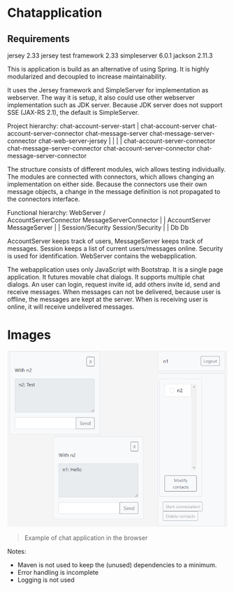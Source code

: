 Chatapplication
===============

## Requirements
jersey 2.33
jersey test framework 2.33
simpleserver 6.0.1
jackson 2.11.3


This is application is build as an alternative of using Spring. It is highly modularized and decoupled to increase maintainability.

It uses the Jersey framework and SimpleServer for implementation as webserver.
The way it is setup, it also could use other webserver implementation such as JDK server.
Because JDK server does not support SSE (JAX-RS 2.1), the default is SimpleServer.

Project hierarchy:
    chat-account-server-start
          |
    chat-account-server chat-account-server-connector chat-message-server chat-message-server-connector      chat-web-server-jersey
          |                                                       |                                                 |                |
    chat-account-server-connector                     chat-message-server-connector                   chat-account-server-connector chat-message-server-connector

The structure consists of different modules, wich allows testing individually.
The modules are connected with connectors, which allows changing an implementation on either side.
Because the connectors use their own message objects, a change in the message definition is not propagated to the connectors interface.

Functional hierarchy:
                  WebServer
                     /    \
   AccountServerConnector MessageServerConnector
            |                       |
       AccountServer         MessageServer
            |                       |
       Session/Security       Session/Security
            |                       |
            Db                      Db

AccountServer keeps track of users, MessageServer keeps track of messages.
Session keeps a list of current users/messages online.
Security is used for identification.
WebServer contains the webapplication.

The webapplication uses only JavaScript with Bootstrap. It is a single page application. It futures movable chat dialogs. It supports multiple chat dialogs.
An user can login, request invite id, add others invite id, send and receive messages.
When messages can not be delivered, because user is offline, the messages are kept at the server. When is receiving user is online, it will receive undelivered messages.

# Images
![](/images/gui.png)
> Example of chat application in the browser

Notes:
- Maven is not used to keep the (unused) dependencies to a minimum.
- Error handling is incomplete
- Logging is not used

